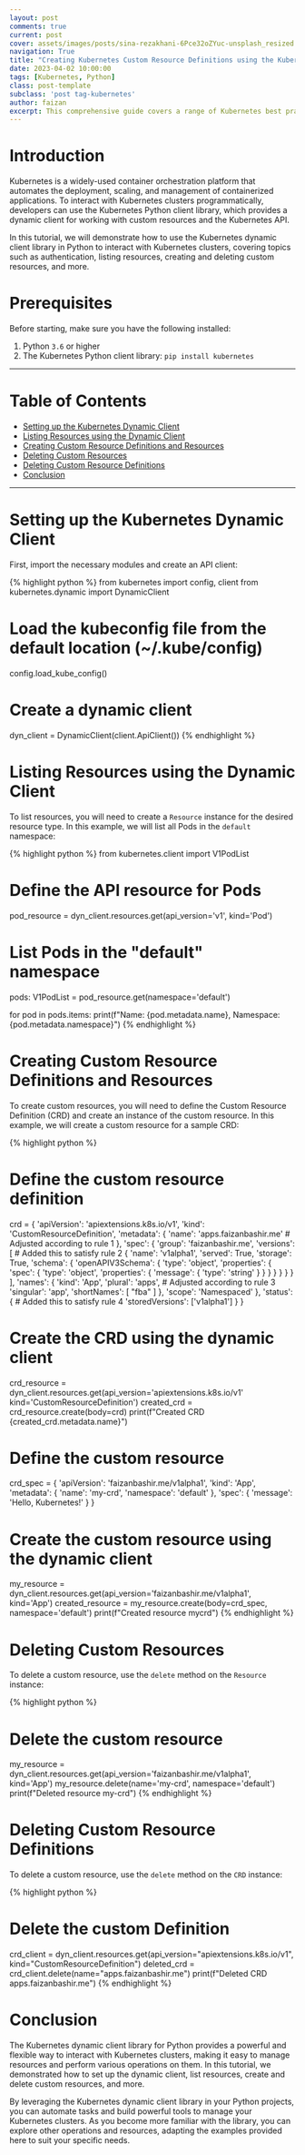 ```yaml
---
layout: post
comments: true
current: post
cover: assets/images/posts/sina-rezakhani-6Pce32oZYuc-unsplash_resized.webp
navigation: True
title: "Creating Kubernetes Custom Resource Definitions using the Kubernetes Python SDK"
date: 2023-04-02 10:00:00
tags: [Kubernetes, Python]
class: post-template
subclass: 'post tag-kubernetes'
author: faizan
excerpt: This comprehensive guide covers a range of Kubernetes best practices, from designing and configuring applications to monitoring and securing the cluster.
---
```


# Introduction

Kubernetes is a widely-used container orchestration platform that automates the deployment, scaling, and management of containerized applications. To interact with Kubernetes clusters programmatically, developers can use the Kubernetes Python client library, which provides a dynamic client for working with custom resources and the Kubernetes API.

In this tutorial, we will demonstrate how to use the Kubernetes dynamic client library in Python to interact with Kubernetes clusters, covering topics such as authentication, listing resources, creating and deleting custom resources, and more.

# Prerequisites

Before starting, make sure you have the following installed:

1. Python `3.6` or higher
2. The Kubernetes Python client library: `pip install kubernetes`

***

# Table of Contents

* [Setting up the Kubernetes Dynamic Client](#setting-up-the-kubernetes-dynamic-client)
* [Listing Resources using the Dynamic Client](#listing-resources-using-the-dynamic-client)
* [Creating Custom Resource Definitions and Resources](#creating-custom-resource-definitions-and-resources)
* [Deleting Custom Resources](#deleting-custom-resources)
* [Deleting Custom Resource Definitions](#deleting-custom-resource-definitions)
* [Conclusion](#conclusion)

***

# Setting up the Kubernetes Dynamic Client
First, import the necessary modules and create an API client:

{% highlight python %}
from kubernetes import config, client
from kubernetes.dynamic import DynamicClient

# Load the kubeconfig file from the default location (~/.kube/config)
config.load_kube_config()

# Create a dynamic client
dyn_client = DynamicClient(client.ApiClient())
{% endhighlight %}

# Listing Resources using the Dynamic Client
To list resources, you will need to create a `Resource` instance for the desired resource type. In this example, we will list all Pods in the `default` namespace:

{% highlight python %}
from kubernetes.client import V1PodList

# Define the API resource for Pods
pod_resource = dyn_client.resources.get(api_version='v1', kind='Pod')

# List Pods in the "default" namespace
pods: V1PodList = pod_resource.get(namespace='default')

for pod in pods.items:
    print(f"Name: {pod.metadata.name}, Namespace: {pod.metadata.namespace}")
{% endhighlight %}

# Creating Custom Resource Definitions and Resources

To create custom resources, you will need to define the Custom Resource Definition (CRD) and create an instance of the custom resource. In this example, we will create a custom resource for a sample CRD:

{% highlight python %}
# Define the custom resource definition
crd = {
    'apiVersion': 'apiextensions.k8s.io/v1',
    'kind': 'CustomResourceDefinition',
    'metadata': {
        'name': 'apps.faizanbashir.me'  # Adjusted according to rule 1
    },
    'spec': {
        'group': 'faizanbashir.me',
        'versions': [  # Added this to satisfy rule 2
            {
                'name': 'v1alpha1',
                'served': True,
                'storage': True,
                'schema': {
                    'openAPIV3Schema': {
                        'type': 'object',
                        'properties': {
                            'spec': {
                                'type': 'object',
                                'properties': {
                                    'message': {
                                        'type': 'string'
                                    }
                                }
                            }
                        }
                    }
                }
            }
        ],
        'names': {
            'kind': 'App',
            'plural': 'apps',  # Adjusted according to rule 3
            'singular': 'app',
            'shortNames': [
                "fba"
            ]
        },
        'scope': 'Namespaced'
    },
    'status': {  # Added this to satisfy rule 4
        'storedVersions': ['v1alpha1']
    }
}

# Create the CRD using the dynamic client
crd_resource = dyn_client.resources.get(api_version='apiextensions.k8s.io/v1' kind='CustomResourceDefinition')
created_crd = crd_resource.create(body=crd)
print(f"Created CRD {created_crd.metadata.name}")

# Define the custom resource
crd_spec = {
    'apiVersion': 'faizanbashir.me/v1alpha1',
    'kind': 'App',
    'metadata': {
        'name': 'my-crd',
        'namespace': 'default'
    },
    'spec': {
        'message': 'Hello, Kubernetes!'
    }
}

# Create the custom resource using the dynamic client
my_resource = dyn_client.resources.get(api_version='faizanbashir.me/v1alpha1', kind='App')
created_resource = my_resource.create(body=crd_spec, namespace='default')
print(f"Created resource mycrd")
{% endhighlight %}

# Deleting Custom Resources
To delete a custom resource, use the `delete` method on the `Resource` instance:

{% highlight python %}
# Delete the custom resource
my_resource = dyn_client.resources.get(api_version='faizanbashir.me/v1alpha1', kind='App')
my_resource.delete(name='my-crd', namespace='default')
print(f"Deleted resource my-crd")
{% endhighlight %}

# Deleting Custom Resource Definitions
To delete a custom resource, use the `delete` method on the `CRD` instance:

{% highlight python %}
# Delete the custom Definition
crd_client = dyn_client.resources.get(api_version="apiextensions.k8s.io/v1", kind="CustomResourceDefinition")
deleted_crd = crd_client.delete(name="apps.faizanbashir.me")
print(f"Deleted CRD apps.faizanbashir.me")
{% endhighlight %}

# Conclusion
The Kubernetes dynamic client library for Python provides a powerful and flexible way to interact with Kubernetes clusters, making it easy to manage resources and perform various operations on them. In this tutorial, we demonstrated how to set up the dynamic client, list resources, create and delete custom resources, and more.

By leveraging the Kubernetes dynamic client library in your Python projects, you can automate tasks and build powerful tools to manage your Kubernetes clusters. As you become more familiar with the library, you can explore other operations and resources, adapting the examples provided here to suit your specific needs.